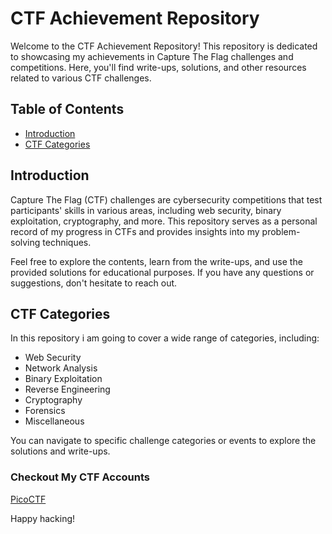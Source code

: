 # CTF Achievement Repository

Welcome to the CTF Achievement Repository! This repository is dedicated to showcasing my achievements in Capture The Flag challenges and competitions. Here, you'll find write-ups, solutions, and other resources related to various CTF challenges.

## Table of Contents

- [Introduction](#introduction)
- [CTF Categories](#ctf-categories)

## Introduction

Capture The Flag (CTF) challenges are cybersecurity competitions that test participants' skills in various areas, including web security, binary exploitation, cryptography, and more. This repository serves as a personal record of my progress in CTFs and provides insights into my problem-solving techniques.

Feel free to explore the contents, learn from the write-ups, and use the provided solutions for educational purposes. If you have any questions or suggestions, don't hesitate to reach out.

## CTF Categories

In this repository i am going to cover a wide range of categories, including:

- Web Security
- Network Analysis
- Binary Exploitation
- Reverse Engineering
- Cryptography
- Forensics
- Miscellaneous

You can navigate to specific challenge categories or events to explore the solutions and write-ups.
### Checkout My CTF Accounts
[PicoCTF](https://play.picoctf.org/users/cybersparky)

Happy hacking!

